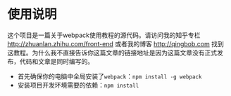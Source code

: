 # 使用说明

这个项目是一篇关于webpack使用教程的源代码。请访问我的知乎专栏 http://zhuanlan.zhihu.com/front-end 或者我的博客 http://qingbob.com 找到这教程。为什么我不直接告诉你这篇文章的链接地址是因为这篇文章没有正式发布，代码和文章是同时编写的。

- 首先确保你的电脑中全局安装了`webpack`：`npm install -g webpack`
- 安装项目开发环境需要的依赖：`npm install`